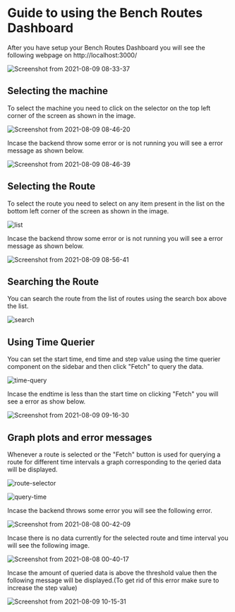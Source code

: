 # Guide to using the Bench Routes Dashboard

After you have setup your Bench Routes Dashboard you will see the following webpage on http://localhost:3000/

![Screenshot from 2021-08-09 08-33-37](https://user-images.githubusercontent.com/56596436/128656917-0c750203-1989-4874-a4e1-aec0780a93d9.png)


## Selecting the machine

To select the machine you need to click on the selector on the top left corner of the screen as shown in the image.

![Screenshot from 2021-08-09 08-46-20](https://user-images.githubusercontent.com/56596436/128657116-2f7fcb39-fc26-469a-8a3c-107fe4616a52.png)


Incase the backend throw some error or is not running you will see a error message as shown below.

![Screenshot from 2021-08-09 08-46-39](https://user-images.githubusercontent.com/56596436/128657126-44edd227-cdbd-4ae0-9a42-5b42fd8dcd29.png)


## Selecting the Route

To select the route you need to select on any item present in the list on the bottom left corner of the screen as shown in the image.

![list](https://user-images.githubusercontent.com/56596436/128657425-2bffb982-0435-4ad5-b0d0-b7ca41194f5d.gif)


Incase the backend throw some error or is not running you will see a error message as shown below.

![Screenshot from 2021-08-09 08-56-41](https://user-images.githubusercontent.com/56596436/128657571-7f61af26-5bc6-4b42-844d-a77b384641c7.png)


## Searching the Route

You can search the route from the list of routes using the search box above the list.

![search](https://user-images.githubusercontent.com/56596436/128657797-841ea520-88e6-43f1-bd7e-44ff7c70551a.gif)


## Using Time Querier

You can set the start time, end time and step value using the time querier component on the sidebar and then click "Fetch" to query the data.

![time-query](https://user-images.githubusercontent.com/56596436/128658284-6799341e-a391-4653-8743-9b7a84282ef4.gif)


Incase the endtime is less than the start time on clicking "Fetch" you will see a error as show below.

![Screenshot from 2021-08-09 09-16-30](https://user-images.githubusercontent.com/56596436/128658438-ed91d758-9326-4e7e-af67-4fb11fb5c629.png)


## Graph plots and error messages

Whenever a route is selected or the "Fetch" button is used for querying a route for different time intervals a graph corresponding to the qeried data will be displayed.

![route-selector](https://user-images.githubusercontent.com/56596436/128658613-449b11ef-ae11-415b-ac37-fe848f4d9bb3.gif)

![query-time](https://user-images.githubusercontent.com/56596436/128658635-e43a4ec8-27f4-4b91-84ea-8fe7ee20e82f.gif)


Incase the backend throws some error you will see the following error.

![Screenshot from 2021-08-08 00-42-09](https://user-images.githubusercontent.com/56596436/128659241-190b6a69-ec79-44e1-9bfb-da1b5ef928a1.png)


Incase there is no data currently for the selected route and time interval you will see the following image.

![Screenshot from 2021-08-08 00-40-17](https://user-images.githubusercontent.com/56596436/128659820-fbb712be-a3f4-49fe-913a-324ce608ca4a.png)


Incase the amount of queried data is above the threshold value then the following message will be displayed.(To get rid of this error make sure to increase the step value)

![Screenshot from 2021-08-09 10-15-31](https://user-images.githubusercontent.com/56596436/128661438-d31dc0f8-13bd-4c1e-8f52-013161539c0e.png)

